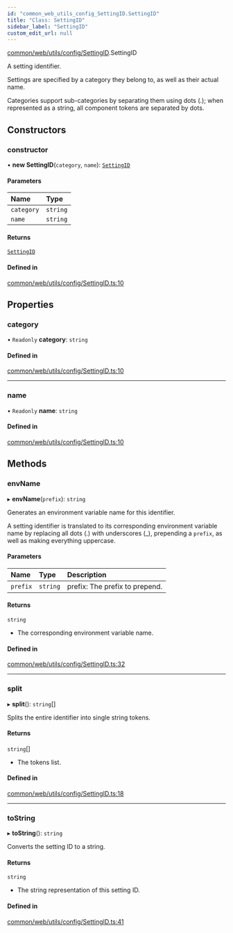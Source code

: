 ```yaml
---
id: "common_web_utils_config_SettingID.SettingID"
title: "Class: SettingID"
sidebar_label: "SettingID"
custom_edit_url: null
---
```


[common/web/utils/config/SettingID](../modules/common_web_utils_config_SettingID.md).SettingID

A setting identifier.

Settings are specified by a category they belong to, as well as their actual name.

Categories support sub-categories by separating them using dots (.);
when represented as a string, all component tokens are separated by dots.

## Constructors

### constructor

• **new SettingID**(`category`, `name`): [`SettingID`](common_web_utils_config_SettingID.SettingID.md)

#### Parameters

| Name | Type |
| :------ | :------ |
| `category` | `string` |
| `name` | `string` |

#### Returns

[`SettingID`](common_web_utils_config_SettingID.SettingID.md)

#### Defined in

[common/web/utils/config/SettingID.ts:10](https://github.com/Soroush9978/rds-ng/blob/3365237/src/common/web/utils/config/SettingID.ts#L10)

## Properties

### category

• `Readonly` **category**: `string`

#### Defined in

[common/web/utils/config/SettingID.ts:10](https://github.com/Soroush9978/rds-ng/blob/3365237/src/common/web/utils/config/SettingID.ts#L10)

___

### name

• `Readonly` **name**: `string`

#### Defined in

[common/web/utils/config/SettingID.ts:10](https://github.com/Soroush9978/rds-ng/blob/3365237/src/common/web/utils/config/SettingID.ts#L10)

## Methods

### envName

▸ **envName**(`prefix`): `string`

Generates an environment variable name for this identifier.

A setting identifier is translated to its corresponding environment variable name by replacing all dots (.) with underscores (_),
prepending a ``prefix``, as well as making everything uppercase.

#### Parameters

| Name | Type | Description |
| :------ | :------ | :------ |
| `prefix` | `string` | prefix: The prefix to prepend. |

#### Returns

`string`

- The corresponding environment variable name.

#### Defined in

[common/web/utils/config/SettingID.ts:32](https://github.com/Soroush9978/rds-ng/blob/3365237/src/common/web/utils/config/SettingID.ts#L32)

___

### split

▸ **split**(): `string`[]

Splits the entire identifier into single string tokens.

#### Returns

`string`[]

- The tokens list.

#### Defined in

[common/web/utils/config/SettingID.ts:18](https://github.com/Soroush9978/rds-ng/blob/3365237/src/common/web/utils/config/SettingID.ts#L18)

___

### toString

▸ **toString**(): `string`

Converts the setting ID to a string.

#### Returns

`string`

- The string representation of this setting ID.

#### Defined in

[common/web/utils/config/SettingID.ts:41](https://github.com/Soroush9978/rds-ng/blob/3365237/src/common/web/utils/config/SettingID.ts#L41)
